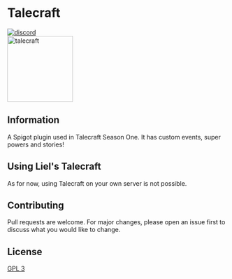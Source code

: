 # Talecraft

[<img alt="discord" src="https://lielamar.com/cdn/plugins/github_discord.png" size=1.5>](https://discord.gg/NzgBrqR)
<br>
[<img alt="talecraft" src="https://lielamar.com/images/talecraft.png" width=150>](https://talecraft.co.il/)

## Information

A Spigot plugin used in Talecraft Season One. It has custom events, super powers and stories!

## Using Liel's Talecraft
As for now, using Talecraft on your own server is not possible.

## Contributing
Pull requests are welcome. For major changes, please open an issue first to discuss what you would like to change.

## License
[GPL 3](https://choosealicense.com/licenses/agpl-3.0/)
